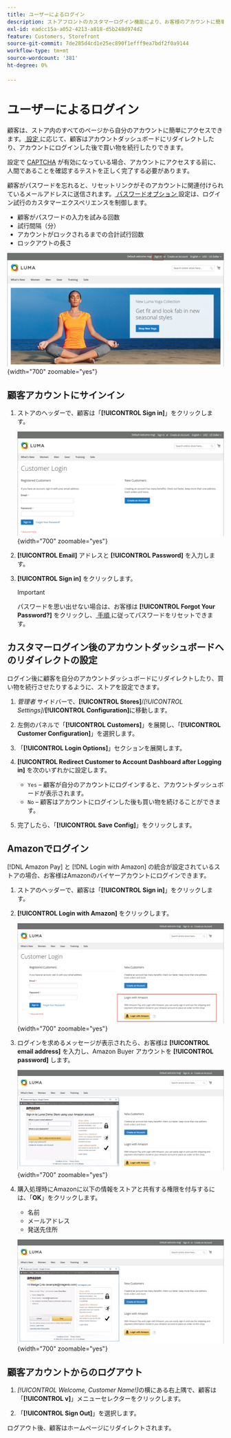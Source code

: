 ```yaml
---
title: ユーザーによるログイン
description: ストアフロントのカスタマーログイン機能により、お客様のアカウントに簡単にアクセスできます。
exl-id: eadcc15a-a052-4213-a818-d5b248d974d2
feature: Customers, Storefront
source-git-commit: 7de285d4cd1e25ec890f1efff9ea7bdf2f0a9144
workflow-type: tm+mt
source-wordcount: '381'
ht-degree: 0%

---
```


# ユーザーによるログイン

顧客は、ストア内のすべてのページから自分のアカウントに簡単にアクセスできます。 [&#x200B; 設定 &#x200B;](../customers/account-options-new.md) に応じて、顧客はアカウントダッシュボードにリダイレクトしたり、アカウントにログインした後で買い物を続行したりできます。

設定で [CAPTCHA](../systems/security-captcha.md) が有効になっている場合、アカウントにアクセスする前に、人間であることを確認するテストを正しく完了する必要があります。

顧客がパスワードを忘れると、リセットリンクがそのアカウントに関連付けられているメールアドレスに送信されます。 [&#x200B; パスワードオプション &#x200B;](../customers/password-options.md) 設定は、ログイン試行のカスタマーエクスペリエンスを制御します。

- 顧客がパスワードの入力を試みる回数
- 試行間隔（分）
- アカウントがロックされるまでの合計試行回数
- ロックアウトの長さ

![&#x200B; ストアフロントヘッダーのサインインリンク &#x200B;](assets/storefront-sign-in-create-account.png){width="700" zoomable="yes"}

## 顧客アカウントにサインイン

1. ストアのヘッダーで、顧客は「**[!UICONTROL Sign in]**」をクリックします。

   ![&#x200B; カスタマーログイン &#x200B;](assets/login.png){width="700" zoomable="yes"}

1. **[!UICONTROL Email]** アドレスと **[!UICONTROL Password]** を入力します。

1. **[!UICONTROL Sign in]** をクリックします。

   >[!IMPORTANT]
   >
   >パスワードを思い出せない場合は、お客様は **[!UICONTROL Forgot Your Password?]** をクリックし、[&#x200B; 手順 &#x200B;](../customers/password-reset.md) に従ってパスワードをリセットできます。

## カスタマーログイン後のアカウントダッシュボードへのリダイレクトの設定

ログイン後に顧客を自分のアカウントダッシュボードにリダイレクトしたり、買い物を続行させたりするように、ストアを設定できます。

1. _管理者_ サイドバーで、**[!UICONTROL Stores]**/_[!UICONTROL Settings]_/**[!UICONTROL Configuration]**&#x200B;に移動します。

1. 左側のパネルで「**[!UICONTROL Customers]**」を展開し、「**[!UICONTROL Customer Configuration]**」を選択します。

1. 「**[!UICONTROL Login Options]**」セクションを展開します。

1. **[!UICONTROL Redirect Customer to Account Dashboard after Logging in]** を次のいずれかに設定します。

   - `Yes` – 顧客が自分のアカウントにログインすると、アカウントダッシュボードが表示されます。
   - `No` – 顧客はアカウントにログインした後も買い物を続けることができます。

1. 完了したら、「**[!UICONTROL Save Config]**」をクリックします。

## Amazonでログイン

[!DNL Amazon Pay] と [!DNL Login with Amazon] の統合が設定されているストアの場合、お客様はAmazonのバイヤーアカウントにログインできます。

1. ストアのヘッダーで、顧客は「**[!UICONTROL Sign in]**」をクリックします。

1. **[!UICONTROL Login with Amazon]** をクリックします。

   ![Amazonでログイン &#x200B;](assets/amazon-pay.png){width="700" zoomable="yes"}

1. ログインを求めるメッセージが表示されたら、お客様は **[!UICONTROL email address]** を入力し、Amazon Buyer アカウントを **[!UICONTROL password]** します。

   ![Amazon資格情報の入力 &#x200B;](assets/amazon-popup1.png){width="700" zoomable="yes"}

1. 購入処理時にAmazonに以下の情報をストアと共有する権限を付与するには、「**OK**」をクリックします。

   - 名前
   - メールアドレス
   - 発送先住所

   ![&#x200B; データの共有の許可 &#x200B;](assets/amazon-popup2.png){width="700" zoomable="yes"}

## 顧客アカウントからのログアウト

1. _[!UICONTROL Welcome, Customer Name!]_&#x200B;の横にある右上隅で、顧客は「**[!UICONTROL v]**」メニューセレクターをクリックします。

1. 「**[!UICONTROL Sign Out]**」を選択します。

ログアウト後、顧客はホームページにリダイレクトされます。

